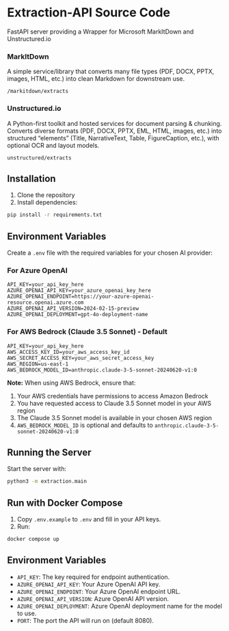 # Extraction-API Source Code 

FastAPI server providing a Wrapper for Microsoft MarkItDown and Unstructured.io 

### MarkItDown
A simple service/library that converts many file types (PDF, DOCX, PPTX, images, HTML, etc.) into clean Markdown for downstream use.

```
/markitdown/extracts
```

### Unstructured.io
A Python-first toolkit and hosted services for document parsing & chunking. Converts diverse formats (PDF, DOCX, PPTX, EML, HTML, images, etc.) into structured “elements” (Title, NarrativeText, Table, FigureCaption, etc.), with optional OCR and layout models.

```
unstructured/extracts
```

## Installation

1. Clone the repository
2. Install dependencies:

```bash
pip install -r requirements.txt
```

## Environment Variables

Create a `.env` file with the required variables for your chosen AI provider:

### For Azure OpenAI

```
API_KEY=your_api_key_here
AZURE_OPENAI_API_KEY=your_azure_openai_key_here
AZURE_OPENAI_ENDPOINT=https://your-azure-openai-resource.openai.azure.com
AZURE_OPENAI_API_VERSION=2024-02-15-preview
AZURE_OPENAI_DEPLOYMENT=gpt-4o-deployment-name
```

### For AWS Bedrock (Claude 3.5 Sonnet) - Default

```
API_KEY=your_api_key_here
AWS_ACCESS_KEY_ID=your_aws_access_key_id
AWS_SECRET_ACCESS_KEY=your_aws_secret_access_key
AWS_REGION=us-east-1
AWS_BEDROCK_MODEL_ID=anthropic.claude-3-5-sonnet-20240620-v1:0
```

**Note:** When using AWS Bedrock, ensure that:

1. Your AWS credentials have permissions to access Amazon Bedrock
2. You have requested access to Claude 3.5 Sonnet model in your AWS region
3. The Claude 3.5 Sonnet model is available in your chosen AWS region
4. `AWS_BEDROCK_MODEL_ID` is optional and defaults to `anthropic.claude-3-5-sonnet-20240620-v1:0`

## Running the Server

Start the server with:
```bash
python3 -m extraction.main
```

## Run with Docker Compose 
1. Copy `.env.example` to `.env` and fill in your API keys.
2. Run:

```sh
docker compose up
```
## Environment Variables

- `API_KEY`: The key required for endpoint authentication.
- `AZURE_OPENAI_API_KEY`: Your Azure OpenAI API key.
- `AZURE_OPENAI_ENDPOINT`: Your Azure OpenAI endpoint URL.
- `AZURE_OPENAI_API_VERSION`: Azure OpenAI API version.
- `AZURE_OPENAI_DEPLOYMENT`: Azure OpenAI deployment name for the model to use.
- `PORT`: The port the API will run on (default 8080).